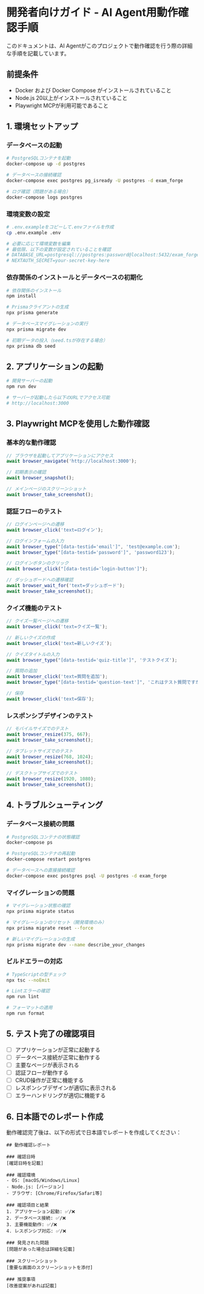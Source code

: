 # 開発者向けガイド - AI Agent用動作確認手順

このドキュメントは、AI Agentがこのプロジェクトで動作確認を行う際の詳細な手順を記載しています。

## 前提条件

- Docker および Docker Compose がインストールされていること
- Node.js 20以上がインストールされていること
- Playwright MCPが利用可能であること

## 1. 環境セットアップ

### データベースの起動

```bash
# PostgreSQLコンテナを起動
docker-compose up -d postgres

# データベースの接続確認
docker-compose exec postgres pg_isready -U postgres -d exam_forge

# ログ確認（問題がある場合）
docker-compose logs postgres
```

### 環境変数の設定

```bash
# .env.exampleをコピーして.envファイルを作成
cp .env.example .env

# 必要に応じて環境変数を編集
# 最低限、以下の変数が設定されていることを確認
# DATABASE_URL=postgresql://postgres:password@localhost:5432/exam_forge
# NEXTAUTH_SECRET=your-secret-key-here
```

### 依存関係のインストールとデータベースの初期化

```bash
# 依存関係のインストール
npm install

# Prismaクライアントの生成
npx prisma generate

# データベースマイグレーションの実行
npx prisma migrate dev

# 初期データの投入（seed.tsが存在する場合）
npx prisma db seed
```

## 2. アプリケーションの起動

```bash
# 開発サーバーの起動
npm run dev

# サーバーが起動したら以下のURLでアクセス可能
# http://localhost:3000
```

## 3. Playwright MCPを使用した動作確認

### 基本的な動作確認

```javascript
// ブラウザを起動してアプリケーションにアクセス
await browser_navigate('http://localhost:3000');

// 初期表示の確認
await browser_snapshot();

// メインページのスクリーンショット
await browser_take_screenshot();
```

### 認証フローのテスト

```javascript
// ログインページへの遷移
await browser_click('text=ログイン');

// ログインフォームの入力
await browser_type("[data-testid='email']", 'test@example.com');
await browser_type("[data-testid='password']", 'password123');

// ログインボタンのクリック
await browser_click("[data-testid='login-button']");

// ダッシュボードへの遷移確認
await browser_wait_for('text=ダッシュボード');
await browser_take_screenshot();
```

### クイズ機能のテスト

```javascript
// クイズ一覧ページへの遷移
await browser_click('text=クイズ一覧');

// 新しいクイズの作成
await browser_click('text=新しいクイズ');

// クイズタイトルの入力
await browser_type("[data-testid='quiz-title']", 'テストクイズ');

// 質問の追加
await browser_click('text=質問を追加');
await browser_type("[data-testid='question-text']", 'これはテスト質問ですか？');

// 保存
await browser_click('text=保存');
```

### レスポンシブデザインのテスト

```javascript
// モバイルサイズでのテスト
await browser_resize(375, 667);
await browser_take_screenshot();

// タブレットサイズでのテスト
await browser_resize(768, 1024);
await browser_take_screenshot();

// デスクトップサイズでのテスト
await browser_resize(1920, 1080);
await browser_take_screenshot();
```

## 4. トラブルシューティング

### データベース接続の問題

```bash
# PostgreSQLコンテナの状態確認
docker-compose ps

# PostgreSQLコンテナの再起動
docker-compose restart postgres

# データベースへの直接接続確認
docker-compose exec postgres psql -U postgres -d exam_forge
```

### マイグレーションの問題

```bash
# マイグレーション状態の確認
npx prisma migrate status

# マイグレーションのリセット（開発環境のみ）
npx prisma migrate reset --force

# 新しいマイグレーションの生成
npx prisma migrate dev --name describe_your_changes
```

### ビルドエラーの対応

```bash
# TypeScriptの型チェック
npx tsc --noEmit

# Lintエラーの確認
npm run lint

# フォーマットの適用
npm run format
```

## 5. テスト完了の確認項目

- [ ] アプリケーションが正常に起動する
- [ ] データベース接続が正常に動作する
- [ ] 主要なページが表示される
- [ ] 認証フローが動作する
- [ ] CRUD操作が正常に機能する
- [ ] レスポンシブデザインが適切に表示される
- [ ] エラーハンドリングが適切に機能する

## 6. 日本語でのレポート作成

動作確認完了後は、以下の形式で日本語でレポートを作成してください：

```
## 動作確認レポート

### 確認日時
[確認日時を記載]

### 確認環境
- OS: [macOS/Windows/Linux]
- Node.js: [バージョン]
- ブラウザ: [Chrome/Firefox/Safari等]

### 確認項目と結果
1. アプリケーション起動: ✅/❌
2. データベース接続: ✅/❌
3. 主要機能動作: ✅/❌
4. レスポンシブ対応: ✅/❌

### 発見された問題
[問題があった場合は詳細を記載]

### スクリーンショット
[重要な画面のスクリーンショットを添付]

### 推奨事項
[改善提案があれば記載]
```
